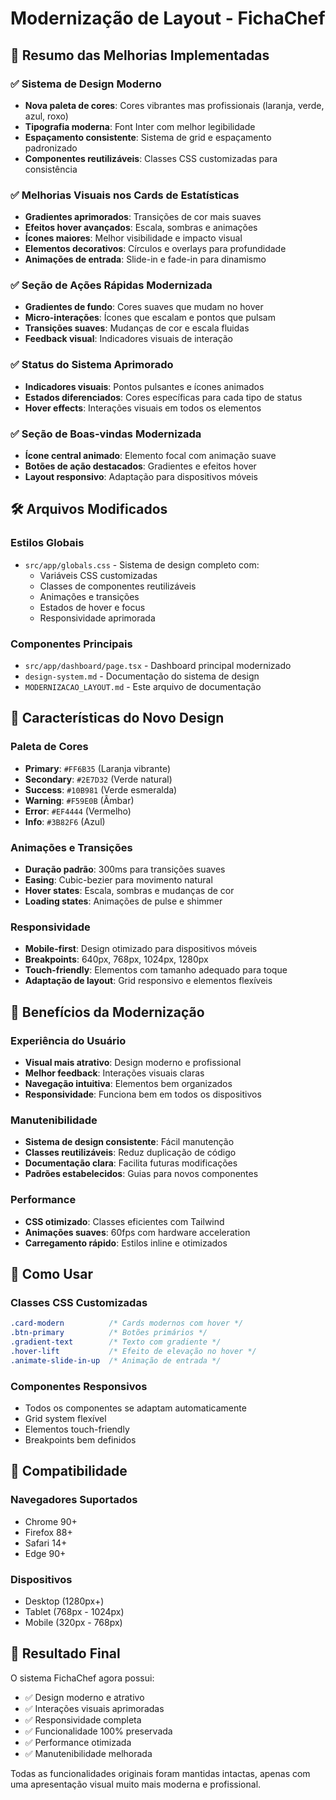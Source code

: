 # Modernização de Layout - FichaChef

## 🎨 Resumo das Melhorias Implementadas

### ✅ Sistema de Design Moderno
- **Nova paleta de cores**: Cores vibrantes mas profissionais (laranja, verde, azul, roxo)
- **Tipografia moderna**: Font Inter com melhor legibilidade
- **Espaçamento consistente**: Sistema de grid e espaçamento padronizado
- **Componentes reutilizáveis**: Classes CSS customizadas para consistência

### ✅ Melhorias Visuais nos Cards de Estatísticas
- **Gradientes aprimorados**: Transições de cor mais suaves
- **Efeitos hover avançados**: Escala, sombras e animações
- **Ícones maiores**: Melhor visibilidade e impacto visual
- **Elementos decorativos**: Círculos e overlays para profundidade
- **Animações de entrada**: Slide-in e fade-in para dinamismo

### ✅ Seção de Ações Rápidas Modernizada
- **Gradientes de fundo**: Cores suaves que mudam no hover
- **Micro-interações**: Ícones que escalam e pontos que pulsam
- **Transições suaves**: Mudanças de cor e escala fluidas
- **Feedback visual**: Indicadores visuais de interação

### ✅ Status do Sistema Aprimorado
- **Indicadores visuais**: Pontos pulsantes e ícones animados
- **Estados diferenciados**: Cores específicas para cada tipo de status
- **Hover effects**: Interações visuais em todos os elementos

### ✅ Seção de Boas-vindas Modernizada
- **Ícone central animado**: Elemento focal com animação suave
- **Botões de ação destacados**: Gradientes e efeitos hover
- **Layout responsivo**: Adaptação para dispositivos móveis

## 🛠️ Arquivos Modificados

### Estilos Globais
- `src/app/globals.css` - Sistema de design completo com:
  - Variáveis CSS customizadas
  - Classes de componentes reutilizáveis
  - Animações e transições
  - Estados de hover e focus
  - Responsividade aprimorada

### Componentes Principais
- `src/app/dashboard/page.tsx` - Dashboard principal modernizado
- `design-system.md` - Documentação do sistema de design
- `MODERNIZACAO_LAYOUT.md` - Este arquivo de documentação

## 🎯 Características do Novo Design

### Paleta de Cores
- **Primary**: `#FF6B35` (Laranja vibrante)
- **Secondary**: `#2E7D32` (Verde natural)
- **Success**: `#10B981` (Verde esmeralda)
- **Warning**: `#F59E0B` (Âmbar)
- **Error**: `#EF4444` (Vermelho)
- **Info**: `#3B82F6` (Azul)

### Animações e Transições
- **Duração padrão**: 300ms para transições suaves
- **Easing**: Cubic-bezier para movimento natural
- **Hover states**: Escala, sombras e mudanças de cor
- **Loading states**: Animações de pulse e shimmer

### Responsividade
- **Mobile-first**: Design otimizado para dispositivos móveis
- **Breakpoints**: 640px, 768px, 1024px, 1280px
- **Touch-friendly**: Elementos com tamanho adequado para toque
- **Adaptação de layout**: Grid responsivo e elementos flexíveis

## 🚀 Benefícios da Modernização

### Experiência do Usuário
- **Visual mais atrativo**: Design moderno e profissional
- **Melhor feedback**: Interações visuais claras
- **Navegação intuitiva**: Elementos bem organizados
- **Responsividade**: Funciona bem em todos os dispositivos

### Manutenibilidade
- **Sistema de design consistente**: Fácil manutenção
- **Classes reutilizáveis**: Reduz duplicação de código
- **Documentação clara**: Facilita futuras modificações
- **Padrões estabelecidos**: Guias para novos componentes

### Performance
- **CSS otimizado**: Classes eficientes com Tailwind
- **Animações suaves**: 60fps com hardware acceleration
- **Carregamento rápido**: Estilos inline e otimizados

## 🔧 Como Usar

### Classes CSS Customizadas
```css
.card-modern          /* Cards modernos com hover */
.btn-primary          /* Botões primários */
.gradient-text        /* Texto com gradiente */
.hover-lift           /* Efeito de elevação no hover */
.animate-slide-in-up  /* Animação de entrada */
```

### Componentes Responsivos
- Todos os componentes se adaptam automaticamente
- Grid system flexível
- Elementos touch-friendly
- Breakpoints bem definidos

## 📱 Compatibilidade

### Navegadores Suportados
- Chrome 90+
- Firefox 88+
- Safari 14+
- Edge 90+

### Dispositivos
- Desktop (1280px+)
- Tablet (768px - 1024px)
- Mobile (320px - 768px)

## 🎉 Resultado Final

O sistema FichaChef agora possui:
- ✅ Design moderno e atrativo
- ✅ Interações visuais aprimoradas
- ✅ Responsividade completa
- ✅ Funcionalidade 100% preservada
- ✅ Performance otimizada
- ✅ Manutenibilidade melhorada

Todas as funcionalidades originais foram mantidas intactas, apenas com uma apresentação visual muito mais moderna e profissional.

